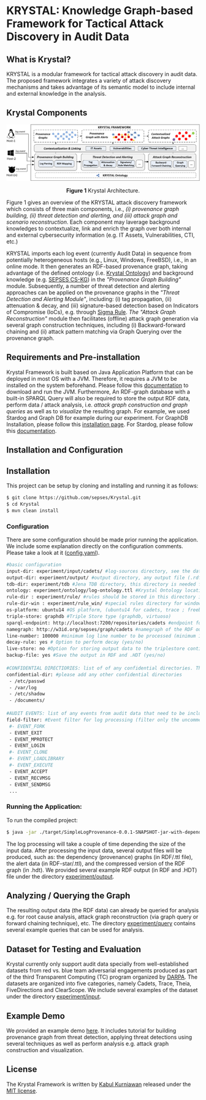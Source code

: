 # KRYSTAL: Knowledge Graph-based Framework for Tactical Attack Discovery in Audit Data
## What is Krystal?
KRYSTAL is a modular framework for tactical attack discovery in audit data. The proposed framework integrates a variety of attack discovery mechanisms and takes advantage of its semantic model to include internal and external knowledge in the analysis. 
## Krystal Components

![ ](https://raw.githubusercontent.com/kabulkurniawan/Krystal/main/architecture-latest3.png)<p align="center"> **Figure 1** Krystal Architecture.

Figure 1 gives an overview of the KRYSTAL attack discovery framework which consists of three main components, i.e., *(i) provenance graph building, (ii) threat detection and alerting, and (iii) attack graph and scenario reconstruction*. Each component may laverage background knowledges to contextualize, link and enrich the graph over both internal and external cybersecurity information (e.g. IT Assets, Vulnerabilities, CTI, etc.)

KRYSTAL imports each log event (currently Audit Data) in sequence from potentially heterogeneous hosts (e.g., Linux, Windows, FreeBSD), i.e., in an online mode. It then generates an RDF-based provenance graph, taking advantage of the defined ontology (i.e. [Krystal Ontology](https://sepses.ifs.tuwien.ac.at/vocab/event/log/index-en.html)) and background knowledge (e.g. [SEPSES CS-KG](http://sepses.ifs.tuwien.ac.at/)) in the *"Provenance Graph Building"* module. Subsequently, a number of threat detection and alerting approaches can be applied on the provenance graphs in the *"Threat Detection and Alerting Module"*, including:
 (i) tag propagation, 
 (ii) attenuation & decay, and 
 (iii) signature-based detection based on Indicators of Compromise (IoCs), e.g. through [Sigma Rule](https://github.com/SigmaHQ/sigma).
 *The "Attack Graph Reconstruction"* module then facilitates (offline) attack graph generation via several graph construction techniques, including 
 (i) Backward-forward chaining and 
 (ii) attack pattern matching via Graph Querying 
 over the provenance graph. 

## Requirements and Pre-installation
Krystal Framework is built based on Java Application Platform that can be deployed in most OS with a JVM. Therefore, it requires a JVM to be installed on the system beforehand. Please follow this [documentation](https://www.oracle.com/java/technologies/downloads/) to download and run the JVM.
Furthermore, An RDF-graph database with a built-in SPARQL Query will also be required  to store the output RDF data, perform data / attack analysis, i.e. *attack graph construction and graph queries* as well as to *visualize* the resulting graph. For example, we used Stardog and Graph DB for example during our experiment. For GraphDB Installation, please follow this [installation page](https://graphdb.ontotext.com/documentation/standard/installation.html). For Stardog, please follow this [documentation](https://docs.stardog.com/). 

## Installation and Configuration

## Installation

This project can be setup by cloning and installing and running it as follows:

```bash
$ git clone https://github.com/sepses/Krystal.git
$ cd Krystal
$ mvn clean install
```

### Configuration
There are some configuration should be made prior running the application. We include some explanation directly on the configuration comments. Please take a look at it ([config.yaml](https://github.com/sepses/Krystal/blob/main/config.yaml)). 


```bash
#basic configuration
input-dir: experiment/input/cadets/ #log-sources directory, see the dataset example (cadets,trace,theia,fivedirections)
output-dir: experiment/output/ #output directory, any output file (.rdf/hdt) will be stored in this folder  
tdb-dir: experiment/tdb #Jena TDB directory, this directory is needed for storing TDB temporary file
ontology: experiment/ontology/log-ontology.ttl #Krystal Ontology location
rule-dir : experiment/rule/ #rules should be stored in this directory i.e. Sigma Rule (see the example)
rule-dir-win : experiment/rule_win/ #special rules directory for windows i.e. Sigma Rule for windows  (see the example)
os-platform: ubuntu14 #OS platform, (ubuntu14 for cadets, trace ; freebsd for theia ; windows for fivedirections)
triple-store: graphdb #Triple Store type (graphdb, virtuoso)
sparql-endpoint: http://localhost:7200/repositories/cadets #endpoint for storing rdf output to triple Store
namegraph: http://w3id.org/sepses/graph/cadets #namegraph of the RDF output / filename of the output
line-number: 100000 #minimum log line number to be processed (minimum 1)
decay-rule: yes # Option to perform decay (yes/no)
live-store: no #Option for storing output data to the triplestore continuously (yes/no)
backup-file: yes #Save the output in RDF and .HDT (yes/no)

#CONFIDENTIAL DIRECTIORIES: list of of any confidential directories. These will be used as  initialization of confidentiality score in tag-propagation technique during provenance graph building)
confidential-dir: #please add any other confidential directories
 - /etc/passwd 
 - /var/log
 - /etc/shadow
 - /documents/

#AUDIT EVENTS: list of any events from audit data that need to be included in the provenance graph building. 
field-filter: #Event filter for log processing (filter only the uncommented events (event with #))
 #- EVENT_FORK
 - EVENT_EXIT
 - EVENT_MPROTECT
 - EVENT_LOGIN
 #- EVENT_CLONE
 #- EVENT_LOADLIBRARY
 #- EVENT_EXECUTE
 - EVENT_ACCEPT
 - EVENT_RECVMSG
 - EVENT_SENDMSG
 ...
```

### Running the Application:

To run the compiled project: 

```bash
$ java -jar ./target/SimpleLogProvenance-0.0.1-SNAPSHOT-jar-with-dependencies.jar
```
The log processing will take a couple of time depending the size of the input data. After processing the input data, several output files will be produced, such as: the dependency (provenance) graphs (in RDF/.ttl file), the alert data (in RDF-star/.ttl), and the compressed version of the RDF graph (in .hdt). We provided several example RDF output (in RDF and .HDT) file under the directory [experiment/output](https://github.com/sepses/Krystal/tree/main/experiment/output). 


## Analyzing / Querying the Graph
The resulting output data (the RDF data) can already be queried for analysis e.g. for root cause analysis, attack graph reconstruction (via graph query or forward chaining technique), etc. The directory [experiment/query](https://github.com/sepses/Krystal/tree/main/experiment/query) contains several example queries that can be used for analysis.

## Dataset for Testing and Evaluation
Krystal currently only support audit data specially from well-established datasets from red vs. blue team adversarial engagements produced as part of the third Transparent Computing (TC) program organized by [DARPA](https://drive.google.com/drive/folders/1QlbUFWAGq3Hpl8wVdzOdIoZLFxkII4EK). The datasets are organized into five categories, namely Cadets, Trace, Theia, FiveDirections and ClearScope. We include several examples of the dataset under the directory [experiment/input](https://github.com/sepses/Krystal/tree/main/experiment/input).


## Example Demo
We provided an example demo [here](https://github.com/sepses/Krystal/Demo.md). It includes tutorial for building provenance graph from threat detection, applying threat detections using several techniques as well as perform analysis e.g. attack graph construction and visualization. 

## License

The Krystal Framework is written by [Kabul Kurniawan](https://kabulkurniawan.github.io/) released under the [MIT license](http://opensource.org/licenses/MIT).

